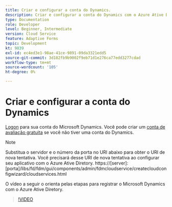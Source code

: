 ```yaml
---
title: Criar e configurar a conta do Dynamics.
description: Criar e configurar a conta do Dynamics com o Azure Ative Diretory
type: Documentation
role: Developer
level: Beginner, Intermediate
version: Cloud Service
feature: Adaptive Forms
topic: Development
kt: 9839
exl-id: ec4ed3e1-98ae-41ce-9891-09da3321edd5
source-git-commit: 3d182fb9b9002f9eb71d1e276ca77edd3277cdad
workflow-type: tm+mt
source-wordcount: '105'
ht-degree: 0%

---
```


# Criar e configurar a conta do Dynamics

[Logon](https://dynamics.microsoft.com/en-us/) para sua conta do Microsoft Dynamics. Você pode criar um [conta de avaliação gratuita](https://dynamics.microsoft.com/en-us/dynamics-365-free-trial/) se você não tiver uma conta do Dynamics.

>[!NOTE]
>Substitua o servidor e o número da porta no URI abaixo para obter o URI de nova tentativa. Você precisará desse URI de nova tentativa ao configurar seu aplicativo com o Azure Ative Diretory.
>https://[server]:[porta]/libs/fd/fdm/gui/components/admin/fdmcloudservice/createcloudconfigwizard/cloudservices.html

O vídeo a seguir o orienta pelas etapas para registrar o Microsoft Dynamics com o Azure Ative Diretory.

>[!VIDEO](https://video.tv.adobe.com/v/340743?quality=12&learn=on)
